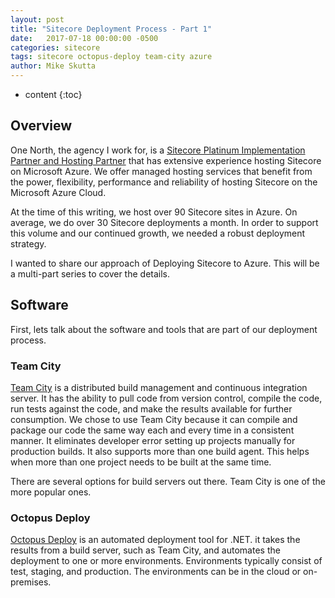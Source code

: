 ```yaml
---
layout: post
title: "Sitecore Deployment Process - Part 1"
date:   2017-07-18 00:00:00 -0500
categories: sitecore
tags: sitecore octopus-deploy team-city azure
author: Mike Skutta
---
```


* content
{:toc}

## Overview

One North, the agency I work for, is a [Sitecore Platinum Implementation Partner and Hosting Partner](https://www.onenorth.com/blog/post/one-north-interactive-named-sitecore-platinum-implementation-partner) that has extensive experience hosting Sitecore on Microsoft Azure.  We offer managed hosting services that benefit from the power, flexibility, performance and reliability of hosting Sitecore on the Microsoft Azure Cloud.

At the time of this writing, we host over 90 Sitecore sites in Azure. On average, we do over 30 Sitecore deployments a month. In order to support this volume and our continued growth, we needed a robust deployment strategy.




I wanted to share our approach of Deploying Sitecore to Azure.  This will be a multi-part series to cover the details.

## Software

First, lets talk about the software and tools that are part of our deployment process.

### Team City

[Team City](https://www.jetbrains.com/teamcity/) is a distributed build management and continuous integration server.  It has the ability to pull code from version control, compile the code, run tests against the code, and make the results available for further consumption. We chose to use Team City because it can compile and package our code the same way each and every time in a consistent manner. It eliminates developer error setting up projects manually for production builds.  It also supports more than one build agent.  This helps when more than one project needs to be built at the same time. 

There are several options for build servers out there.  Team City is one of the more popular ones.

### Octopus Deploy

[Octopus Deploy](https://octopus.com/) is an automated deployment tool for .NET.  it takes the results from a build server, such as Team City, and automates the deployment to one or more environments.  Environments typically consist of test, staging, and production.  The environments can be in the cloud or on-premises.



